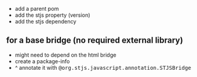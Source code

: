 

* add a parent pom
* add the stjs property (version)
* add the stjs dependency

## for a base bridge (no required external library)

* might need to depend on the html bridge
* create a package-info
* ^ annotate it with <tt>@org.stjs.javascript.annotation.STJSBridge</tt>
